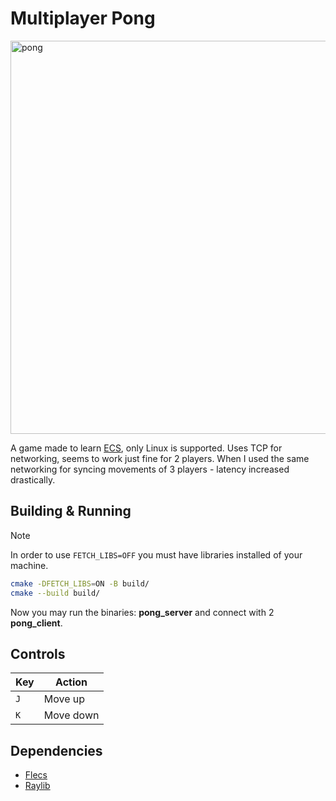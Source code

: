 # Multiplayer Pong

<img width="1806" height="629" alt="pong" src="https://github.com/user-attachments/assets/6863ce08-90c0-42b5-8031-f7f8561f6a13" />

A game made to learn [ECS](https://en.wikipedia.org/wiki/Entity_component_system), only Linux is supported. Uses TCP for networking, seems to work just fine for 2 players. When I used the same networking for syncing movements of 3 players - latency increased drastically.

## Building & Running

> [!NOTE] 
> In order to use `FETCH_LIBS=OFF` you must have libraries installed of your machine.

```sh
cmake -DFETCH_LIBS=ON -B build/
cmake --build build/
```

Now you may run the binaries: **pong_server** and connect with 2 **pong_client**.

## Controls

| Key | Action |
|-----|--------|
| `J` | Move up |
| `K` | Move down |

## Dependencies

- [Flecs](https://github.com/SanderMertens/flecs)
- [Raylib](https://github.com/raysan5/raylib)
